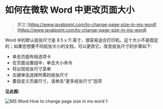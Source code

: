 # 如何在微软 Word 中更改页面大小

> 原文:[https://www.javatpoint.com/to-change-page-size-in-ms-word](https://www.javatpoint.com/to-change-page-size-in-ms-word)

Word 中的默认纸张尺寸是 8.5 x 11 英寸，很容易适合打印机。这个大小不是固定的；如果您想要不同纸张大小的文档，可以更改它。改变纸张尺寸的步骤如下:

*   单击页面布局选项卡
*   在页面设置组中，单击大小命令
*   将出现纸张尺寸菜单
*   左键单击选择所需的纸张尺寸
*   要自定义页面尺寸，请单击“更多纸张尺寸”选项

**见此图:**

![MS Word How to change page size in ms word 1](../Images/c4540ac138059415794ff1e57679a5c9.png)